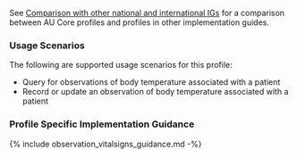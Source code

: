 See [Comparison with other national and international IGs](comparison.html) for a comparison between AU Core profiles and profiles in other implementation guides.

### Usage Scenarios

The following are supported usage scenarios for this profile:

- Query for observations of body temperature associated with a patient
- Record or update an observation of body temperature associated with a patient

### Profile Specific Implementation Guidance
{% include observation_vitalsigns_guidance.md -%}
